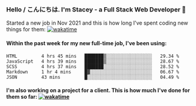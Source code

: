 ### Hello / こんにちは. I'm Stacey - a Full Stack Web Developer 👋

Started a new job in Nov 2021 and this is how long I've spent coding new things for them: [![wakatime](https://wakatime.com/badge/user/86082ce1-bca4-4a02-a7a3-c2242e42ac7a/project/12b01edb-1cc9-44e6-b4ef-181fde524dc6.svg)](https://wakatime.com/badge/user/86082ce1-bca4-4a02-a7a3-c2242e42ac7a/project/12b01edb-1cc9-44e6-b4ef-181fde524dc6)

#### Within the past week for my new full-time job, I've been using:
<!--START_SECTION:waka-->

```text
HTML         4 hrs 45 mins   ███████▒░░░░░░░░░░░░░░░░░   29.34 %
JavaScript   4 hrs 39 mins   ███████▒░░░░░░░░░░░░░░░░░   28.67 %
SCSS         4 hrs 37 mins   ███████░░░░░░░░░░░░░░░░░░   28.52 %
Markdown     1 hr 4 mins     █▓░░░░░░░░░░░░░░░░░░░░░░░   06.67 %
JSON         43 mins         █░░░░░░░░░░░░░░░░░░░░░░░░   04.49 %
```

<!--END_SECTION:waka-->

#### I'm also working on a project for a client. This is how much I've done for them so far: [![wakatime](https://wakatime.com/badge/user/8ee03c5d-7d98-49f4-8d0f-1a6ade1c9e19/project/5bc43805-de54-41d6-a7b7-44e5a8ecc477.svg)](https://wakatime.com/badge/user/8ee03c5d-7d98-49f4-8d0f-1a6ade1c9e19/project/5bc43805-de54-41d6-a7b7-44e5a8ecc477)
